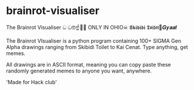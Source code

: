# brainrot-visualiser
The Brainrot Visualiser ඞ  ඞ🤓☝️🤫🧏 ONLY IN OHIO☠ 𝕾𝖐𝖎𝖇𝖎𝖉𝖎 𝕿𝖔𝖎𝖑𝖊𝖙🍑𝑮𝒚𝒂𝒂𝒕

The Brainrot VIsualiser is a python program containing 100+ SIGMA Gen Alpha drawings ranging from Skibidi Toilet to Kai Cenat. Type anything, get memes.

All drawings  are in ASCII format, meaning you can copy paste these randomly generated memes to anyone you want, anywhere. 

'Made for Hack club'
  
